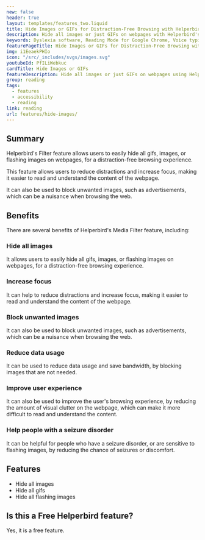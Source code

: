 ```yaml
---
new: false
header: true
layout: templates/features_two.liquid
title: Hide Images or GIFs for Distraction-Free Browsing with Helperbird
description: Hide all images or just GIFs on webpages with Helperbird's Media Filter feature. Enjoy distraction-free browsing by temporarily hiding visual elements and showing them again when you're ready.
keywords: Dyslexia software, Reading Mode for Google Chrome, Voice typing for Chrome, Text to speech for Chrome, text reader, Immersive Reader, dyslexia fonts, accessibility software, dyslexia software, Helperbird for Edge, Helperbird for Firefox, Helperbird for Chrome, Opendyslexic for Chrome, OpenDyslexic
featurePageTitle: Hide Images or GIFs for Distraction-Free Browsing with Helperbird
img: i1EeaekPHIo
icon: "/src/_includes/svgs/images.svg"
youtubeId: PfILiWebkuc
cardTitle: Hide Images or GIFs
featureDescription: Hide all images or just GIFs on webpages using Helperbird's Media Filter feature. Enjoy a distraction-free browsing experience by temporarily hiding visual elements and easily showing them again when needed.
group: reading
tags: 
  - features
  - accessibility
  - reading
link: reading
url: features/hide-images/
---
```



## Summary

Helperbird's Filter feature allows users to easily hide all gifs, images, or flashing images on webpages, for a distraction-free browsing experience. 

This feature allows users to reduce distractions and increase focus, making it easier to read and understand the content of the webpage. 

It can also be used to block unwanted images, such as advertisements, which can be a nuisance when browsing the web. 

## Benefits

There are several benefits of Helperbird's Media Filter feature, including:

### Hide all images
It allows users to easily hide all gifs, images, or flashing images on webpages, for a distraction-free browsing experience.

### Increase focus
It can help to reduce distractions and increase focus, making it easier to read and understand the content of the webpage.

### Block unwanted images
It can also be used to block unwanted images, such as advertisements, which can be a nuisance when browsing the web.


### Reduce data usage
It can be used to reduce data usage and save bandwidth, by blocking images that are not needed.


### Improve user experience
It can also be used to improve the user's browsing experience, by reducing the amount of visual clutter on the webpage, which can make it more difficult to read and understand the content.

### Help people with a seizure disorder
It can be helpful for people who have a seizure disorder, or are sensitive to flashing images, by reducing the chance of seizures or discomfort.

## Features

- Hide all images
- Hide all gifs
- Hide all flashing images

## Is this a Free Helperbird feature?

Yes, it is a free feature.



























